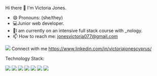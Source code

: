 Hi there 👋
I'm Victoria Jones. 
- 😄 Pronouns: (she/they)
- 💻Junior web developer.
- 💪I am currently on an intensive full stack course with _nology. 
- 📫 How to reach me: jonesvictoria077@gmail.com


<img src="https://img.shields.io/badge/LinkedIn-0077B5?style=for-the-badge&logo=linkedin&logoColor=white" /> Connect with me https://www.linkedin.com/in/victoriajonescyprus/


Technology Stack:

<img src="https://img.shields.io/badge/HTML5-E34F26?style=for-the-badge&logo=html5&logoColor=white" /> <img src="https://img.shields.io/badge/CSS3-1572B6?style=for-the-badge&logo=css3&logoColor=white" /> <img src="https://img.shields.io/badge/JavaScript-323330?style=for-the-badge&logo=javascript&logoColor=F7DF1E" /> <img src="https://img.shields.io/badge/Bootstrap-563D7C?style=for-the-badge&logo=bootstrap&logoColor=white" /> <img src="https://img.shields.io/badge/React-20232A?style=for-the-badge&logo=react&logoColor=61DAFB" /> <img src="https://img.shields.io/badge/Figma-F24E1E?style=for-the-badge&logo=figma&logoColor=white" /> <img src="https://img.shields.io/badge/InVision-FF3366?style=for-the-badge&logo=InVision&logoColor=white" /> 


